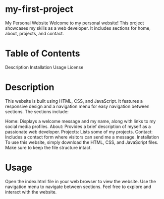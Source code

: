 # my-first-project
My Personal Website
Welcome to my personal website! This project showcases my skills as a web developer. It includes sections for home, about, projects, and contact.

# Table of Contents
Description
Installation
Usage
License

# Description
This website is built using HTML, CSS, and JavaScript. It features a responsive design and a navigation menu for easy navigation between sections. The sections include:

Home: Displays a welcome message and my name, along with links to my social media profiles.
About: Provides a brief description of myself as a passionate web developer.
Projects: Lists some of my projects.
Contact: Includes a contact form where visitors can send me a message.
Installation
To use this website, simply download the HTML, CSS, and JavaScript files. Make sure to keep the file structure intact.

# Usage
Open the index.html file in your web browser to view the website. Use the navigation menu to navigate between sections. Feel free to explore and interact with the website.



